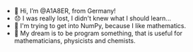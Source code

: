 - 👋 Hi, I’m @A1A8ER, from Germany!
- 😞 I was really lost, I didn't knew what I should learn...
- 🌱 I'm trying to get into NumPy, because I like mathematics.
- 💭 My dream is to be program something, that is useful for mathematicians, physicists and chemists.

<!---
A1A8ER/A1A8ER is a ✨ special ✨ repository because its `README.md` (this file) appears on your GitHub profile.
You can click the Preview link to take a look at your changes.
--->
